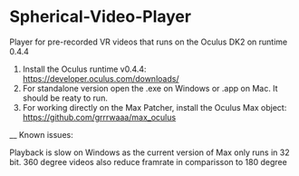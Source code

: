 # Spherical-Video-Player
Player for pre-recorded VR videos that runs on the Oculus DK2 on runtime 0.4.4
1. Install the Oculus runtime v0.4.4: https://developer.oculus.com/downloads/
2. For standalone version open the .exe on Windows or .app on Mac. It should be reaty to run. 
3. For working directly on the Max Patcher, install the Oculus Max object: https://github.com/grrrwaaa/max_oculus


__
Known issues:

Playback is slow on Windows as the current version of Max only runs in 32 bit. 
360 degree videos also reduce framrate in comparisson to 180 degree
